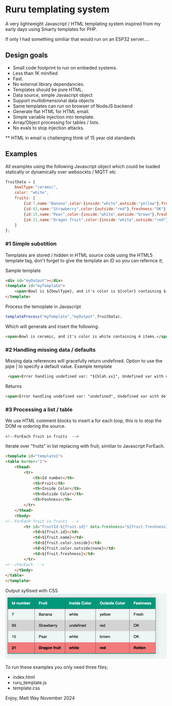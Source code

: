 # Ruru templating system

A  very lightweight Javascript / HTML templating system inspired from my early days using Smarty templates for PHP.

If only I had something similiar that would run on an ESP32 server....

## Design goals

- Small code footprint to run on embeded systems.
- Less than 1K minified
- Fast.
- No external library dependancies.
- Templates should be pure HTML.
- Data source, simple Javascript object
- Support multidimensional data objects
- Same templates can run on browser of NodeJS backend
- Generate flat HTML for HTML email.
- Simple variable injection into template.
- Array/Object processing for tables / lists.
- No evals to stop injection attacks.

** HTML in email is challenging think of 15 year old standards

## Examples
All examples using the following Javascript object which could be loaded statically or dynamically over websockts / MQTT etc

```Javascript
fruitData = {
    bowlType:"ceramic",
    color: "white",
    fruits: [
        {id:7,name:"Banana",color:{inside:"white",outside:"yellow"},freshness:"Fresh"},
        {id:93,name:"Strawberry",color:{outside:"red"},freshness:"OK"},
        {id:15,name:"Pear",color:{inside:"white",outside:"brown"},freshness:"OK"},
        {id:21,name:"Dragon fruit",color:{inside:"white",outside:"red"},freshness:"Rotten"}
    ]
};
```

### #1 Simple substition
Templates are stored / hidden in HTML source code using the HTML5 template tag, don't forget to give the template an ID so you can refernce it;

Sample template
```HTML
<div id="myOutput"></div>
<template id="myTemplate">
    <span>Bowl is ${bowlType}, and it's color is ${color} containing ${fruits.length} items.</span>
</template>
```

Process the temoplate in Javascript
```Javascript
templateProcess("myTemplate","myOutput",fruitData);

```

Which will generate and insert the following.
```HTML
<span>Bowl is ceramic, and it's color is white containing 4 items.</span>

```

### #2 Handling missing data / defaults
Missing data references will gracefully return undefined. Option to use the pipe | to specify a default value.
Example template
```HTML
 <span>Error handling undefined var: "${blah.xx}", Undefined var with default:"${blah.xx|*my_default*}"</span>
```
Returns
```HTML
<span>Error handling undefined var: "undefined", Undefined var with default:"*my_default*"</span>
```

### #3 Processing a list / table

We use HTML comment blocks to insert a for each loop, this is to stop the DOM re ordering the source.

 ```<!--ForEach fruit in fruits  -->```
 
 Iterate over "fruits" in list replacing with fruit, similiar to Javascript ForEach.

```HTML
<template id="template1">
<table border="1">
    <thead>
        <tr>
            <th>Id number</th>
            <th>Fruit</th>
            <th>Inside Color</th>
            <th>Outside Color</th>
            <th>Feshness</th>
        </tr>
    </thead>
    <tbody>
<!--ForEach fruit in fruits  -->
        <tr id="fruitId-${fruit.id}" data-freshness="${fruit.freshness}">
            <td>${fruit.id}</td>
            <td>${fruit.name}</td>
            <td>${fruit.color.inside}</td>
            <td>${fruit.color.outside|none}</td>
            <td>${fruit.freshness}</td>
        </tr>
<!--/ForEach  -->
    </tbody>
</table>
</template>
```

Output sytlised with CSS
![alt Generated table with CSS](docs/table_screen_shot.png)

To run these examples you only need three files;
 - index.html
 - ruru_template.js
 - template.css

 Enjoy, Matt Way November 2024

